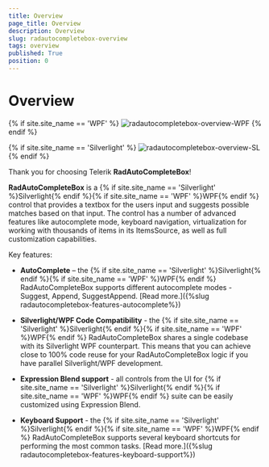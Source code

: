 ```yaml
---
title: Overview
page_title: Overview
description: Overview
slug: radautocompletebox-overview
tags: overview
published: True
position: 0
---
```


# Overview

{% if site.site_name == 'WPF' %}
![radautocompletebox-overview-WPF](images/radautocompletebox-overview-WPF.png)
{% endif %}

{% if site.site_name == 'Silverlight' %}
![radautocompletebox-overview-SL](images/radautocompletebox-overview-SL.png)
{% endif %}

Thank you for choosing Telerik __RadAutoCompleteBox__!

__RadAutoCompleteBox__ is a {% if site.site_name == 'Silverlight' %}Silverlight{% endif %}{% if site.site_name == 'WPF' %}WPF{% endif %} control that provides a textbox for the users input and suggests possible matches based on that input. The control has a number of advanced features like autocomplete mode, keyboard navigation, virtualization for working with thousands of items in its ItemsSource, as well as full customization capabilities.

Key features:

* __AutoComplete__ – the {% if site.site_name == 'Silverlight' %}Silverlight{% endif %}{% if site.site_name == 'WPF' %}WPF{% endif %} RadAutoCompleteBox supports different autocomplete modes - Suggest, Append, SuggestAppend. [Read more.]({%slug radautocompletebox-features-autocomplete%})

* __Silverlight/WPF Code Compatibility__ - the {% if site.site_name == 'Silverlight' %}Silverlight{% endif %}{% if site.site_name == 'WPF' %}WPF{% endif %} RadAutoCompleteBox shares a single codebase with its Silverlight WPF counterpart. This means that you can achieve close to 100% code reuse for your RadAutoCompleteBox logic if you have parallel Silverlight/WPF development.

* __Expression Blend support__ - all controls from the UI for {% if site.site_name == 'Silverlight' %}Silverlight{% endif %}{% if site.site_name == 'WPF' %}WPF{% endif %} suite can be easily customized using Expression Blend.

* __Keyboard Support__ - the {% if site.site_name == 'Silverlight' %}Silverlight{% endif %}{% if site.site_name == 'WPF' %}WPF{% endif %} RadAutoCompleteBox supports several keyboard shortcuts for performing the most common tasks. [Read more.]({%slug radautocompletebox-features-keyboard-support%})